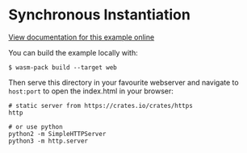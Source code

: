 # Synchronous Instantiation

[View documentation for this example online][dox]

[dox]: https://rustwasm.github.io/docs/wasm-bindgen/examples/synchronous-instantiation.html

You can build the example locally with:

```
$ wasm-pack build --target web
```

Then serve this directory in your favourite webserver and navigate to `host:port`
to open the index.html in your browser:

```
# static server from https://crates.io/crates/https
http

# or use python
python2 -m SimpleHTTPServer
python3 -m http.server
```
